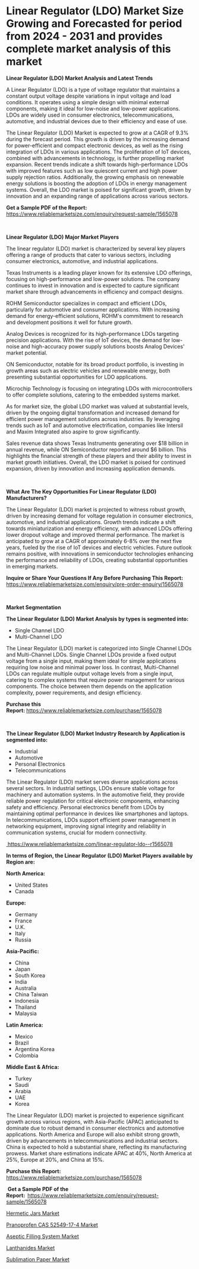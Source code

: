 <p><h1>Linear Regulator (LDO) Market Size Growing and Forecasted for period from 2024 - 2031 and provides complete market analysis of this market</h1></p><p><strong>Linear Regulator (LDO) Market Analysis and Latest Trends</strong></p>
<p><p>A Linear Regulator (LDO) is a type of voltage regulator that maintains a constant output voltage despite variations in input voltage and load conditions. It operates using a simple design with minimal external components, making it ideal for low-noise and low-power applications. LDOs are widely used in consumer electronics, telecommunications, automotive, and industrial devices due to their efficiency and ease of use.</p><p>The Linear Regulator (LDO) Market is expected to grow at a CAGR of 9.3% during the forecast period. This growth is driven by the increasing demand for power-efficient and compact electronic devices, as well as the rising integration of LDOs in various applications. The proliferation of IoT devices, combined with advancements in technology, is further propelling market expansion. Recent trends indicate a shift towards high-performance LDOs with improved features such as low quiescent current and high power supply rejection ratios. Additionally, the growing emphasis on renewable energy solutions is boosting the adoption of LDOs in energy management systems. Overall, the LDO market is poised for significant growth, driven by innovation and an expanding range of applications across various sectors.</p></p>
<p><strong>Get a Sample PDF of the Report:&nbsp;</strong> <a href="https://www.reliablemarketsize.com/enquiry/request-sample/1565078">https://www.reliablemarketsize.com/enquiry/request-sample/1565078</a></p>
<p>&nbsp;</p>
<p><strong>Linear Regulator (LDO) Major Market Players</strong></p>
<p><p>The linear regulator (LDO) market is characterized by several key players offering a range of products that cater to various sectors, including consumer electronics, automotive, and industrial applications. </p><p>Texas Instruments is a leading player known for its extensive LDO offerings, focusing on high-performance and low-power solutions. The company continues to invest in innovation and is expected to capture significant market share through advancements in efficiency and compact designs.</p><p>ROHM Semiconductor specializes in compact and efficient LDOs, particularly for automotive and consumer applications. With increasing demand for energy-efficient solutions, ROHM's commitment to research and development positions it well for future growth.</p><p>Analog Devices is recognized for its high-performance LDOs targeting precision applications. With the rise of IoT devices, the demand for low-noise and high-accuracy power supply solutions boosts Analog Devices' market potential.</p><p>ON Semiconductor, notable for its broad product portfolio, is investing in growth areas such as electric vehicles and renewable energy, both presenting substantial opportunities for LDO applications.</p><p>Microchip Technology is focusing on integrating LDOs with microcontrollers to offer complete solutions, catering to the embedded systems market. </p><p>As for market size, the global LDO market was valued at substantial levels, driven by the ongoing digital transformation and increased demand for efficient power management solutions across industries. By leveraging trends such as IoT and automotive electrification, companies like Intersil and Maxim Integrated also aspire to grow significantly. </p><p>Sales revenue data shows Texas Instruments generating over $18 billion in annual revenue, while ON Semiconductor reported around $6 billion. This highlights the financial strength of these players and their ability to invest in market growth initiatives. Overall, the LDO market is poised for continued expansion, driven by innovation and increasing application demands.</p></p>
<p>&nbsp;</p>
<p><strong>What Are The Key Opportunities For Linear Regulator (LDO) Manufacturers?</strong></p>
<p><p>The Linear Regulator (LDO) market is projected to witness robust growth, driven by increasing demand for voltage regulation in consumer electronics, automotive, and industrial applications. Growth trends indicate a shift towards miniaturization and energy efficiency, with advanced LDOs offering lower dropout voltage and improved thermal performance. The market is anticipated to grow at a CAGR of approximately 6-8% over the next five years, fueled by the rise of IoT devices and electric vehicles. Future outlook remains positive, with innovations in semiconductor technologies enhancing the performance and reliability of LDOs, creating substantial opportunities in emerging markets.</p></p>
<p><strong>Inquire or Share Your Questions If Any Before Purchasing This Report:</strong> <a href="https://www.reliablemarketsize.com/enquiry/pre-order-enquiry/1565078">https://www.reliablemarketsize.com/enquiry/pre-order-enquiry/1565078</a></p>
<p>&nbsp;</p>
<p><strong>Market Segmentation</strong></p>
<p><strong>The Linear Regulator (LDO) Market Analysis by types is segmented into:</strong></p>
<p><ul><li>Single Channel LDO</li><li>Multi-Channel LDO</li></ul></p>
<p><p>The Linear Regulator (LDO) market is categorized into Single Channel LDOs and Multi-Channel LDOs. Single Channel LDOs provide a fixed output voltage from a single input, making them ideal for simple applications requiring low noise and minimal power loss. In contrast, Multi-Channel LDOs can regulate multiple output voltage levels from a single input, catering to complex systems that require power management for various components. The choice between them depends on the application complexity, power requirements, and design efficiency.</p></p>
<p><strong>Purchase this Report:&nbsp;</strong><a href="https://www.reliablemarketsize.com/purchase/1565078">https://www.reliablemarketsize.com/purchase/1565078</a></p>
<p>&nbsp;</p>
<p><strong>The Linear Regulator (LDO) Market Industry Research by Application is segmented into:</strong></p>
<p><ul><li>Industrial</li><li>Automotive</li><li>Personal Electronics</li><li>Telecommunications</li></ul></p>
<p><p>The Linear Regulator (LDO) market serves diverse applications across several sectors. In industrial settings, LDOs ensure stable voltage for machinery and automation systems. In the automotive field, they provide reliable power regulation for critical electronic components, enhancing safety and efficiency. Personal electronics benefit from LDOs by maintaining optimal performance in devices like smartphones and laptops. In telecommunications, LDOs support efficient power management in networking equipment, improving signal integrity and reliability in communication systems, crucial for modern connectivity.</p></p>
<p><a href="https://www.reliablemarketsize.com/linear-regulator-ldo--r1565078">&nbsp;https://www.reliablemarketsize.com/linear-regulator-ldo--r1565078</a></p>
<p><strong>In terms of Region, the Linear Regulator (LDO) Market Players available by Region are:</strong></p>
<p>
    <p> <strong> North America: </strong>
        <ul>
            <li>United States</li>
            <li>Canada</li>
        </ul>
        </p> 
    <p> <strong> Europe: </strong>
        <ul>
            <li>Germany</li>
            <li>France</li>
            <li>U.K.</li>
            <li>Italy</li>
            <li>Russia</li>
        </ul>
        </p> 
    <p> <strong> Asia-Pacific: </strong>
        <ul>
            <li>China</li>
            <li>Japan</li>
            <li>South Korea</li>
            <li>India</li>
            <li>Australia</li>
            <li>China Taiwan</li>
            <li>Indonesia</li>
            <li>Thailand</li>
            <li>Malaysia</li>
        </ul>
        </p> 
    <p> <strong> Latin America: </strong>
        <ul>
            <li>Mexico</li>
            <li>Brazil</li>
            <li>Argentina Korea</li>
            <li>Colombia</li>
        </ul>
        </p> 
    <p> <strong> Middle East & Africa: </strong>
        <ul>
            <li>Turkey</li>
            <li>Saudi</li>
            <li>Arabia</li>
            <li>UAE</li>
            <li>Korea</li>
        </ul>
    </p>
    </p>
<p><p>The Linear Regulator (LDO) market is projected to experience significant growth across various regions, with Asia-Pacific (APAC) anticipated to dominate due to robust demand in consumer electronics and automotive applications. North America and Europe will also exhibit strong growth, driven by advancements in telecommunications and industrial sectors. China is expected to hold a substantial share, reflecting its manufacturing prowess. Market share estimations indicate APAC at 40%, North America at 25%, Europe at 20%, and China at 15%.</p></p>
<p><strong>Purchase this Report: </strong><a href="https://www.reliablemarketsize.com/purchase/1565078">https://www.reliablemarketsize.com/purchase/1565078</a></p>
<p>&nbsp;<strong>Get a Sample PDF of the Report:&nbsp;&nbsp;</strong><a href="https://www.reliablemarketsize.com/enquiry/request-sample/1565078">https://www.reliablemarketsize.com/enquiry/request-sample/1565078</a></p>
<p><strong></strong></p>
<p><p><a href="https://issuu.com/reportprime-2/docs/hermetic-jars-market-size-2030.pptx_5c119bcdc5fcd2">Hermetic Jars Market</a></p><p><a href="https://medium.com/@lygiay258/insights-into-the-pranoprofen-cas-52549-17-4-industry-market-financial-status-market-size-and-d1488236224a">Pranoprofen CAS 52549-17-4 Market</a></p><p><a href="https://www.linkedin.com/pulse/global-aseptic-filling-system-market-opportunities-challenges2024-1kere?trackingId=EH%2FCoMFvTmO8CtcTEJ5eLw%3D%3D">Aseptic Filling System Market</a></p><p><a href="https://medium.com/@lygiay258/lanthanides-market-industry-trends-and-forecast-for-period-from-2024-to-2031-cd8e2db7b5cb?postPublishedType=repub">Lanthanides Market</a></p><p><a href="https://issuu.com/reportprime-2/docs/sublimation-paper-market-size-2030._4714c675550784">Sublimation Paper Market</a></p></p>
